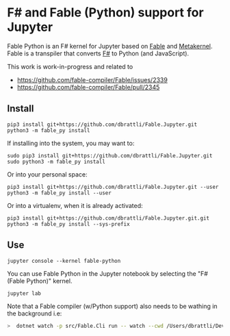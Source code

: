 
# F# and Fable (Python) support for Jupyter

Fable Python is an F# kernel for Jupyter based on [Fable](https://fable.io) and
[Metakernel](https://github.com/Calysto/metakernel). Fable is a transpiler that converts [F#](https://fsharp.org) to
Python (and JavaScript).

This work is work-in-progress and related to

- https://github.com/fable-compiler/Fable/issues/2339
- https://github.com/fable-compiler/Fable/pull/2345

## Install

```shell
pip3 install git+https://github.com/dbrattli/Fable.Jupyter.git
python3 -m fable_py install
```

If installing into the system, you may want to:

```shell
sudo pip3 install git+https://github.com/dbrattli/Fable.Jupyter.git
sudo python3 -m fable_py install
```

Or into your personal space:

```shell
pip3 install git+https://github.com/dbrattli/Fable.Jupyter.git --user
python3 -m fable_py install --user
```

Or into a virtualenv, when it is already activated:

```shell
pip3 install git+https://github.com/dbrattli/Fable.Jupyter.git.git
python3 -m fable_py install --sys-prefix
```

## Use

```shell
jupyter console --kernel fable-python
```

You can use Fable Python in the Jupyter notebook by selecting the "F# (Fable Python)" kernel.

```shell
jupyter lab
```

Note that a Fable compiler (w/Python support) also needs to be wathing in the background i.e:

```bash
>  dotnet watch -p src/Fable.Cli run -- watch --cwd /Users/dbrattli/Developer/GitHub/Fable.Jupyter/src --lang Python --exclude Fable.Core --noCache 2>> /Users/dbrattli/Developer/GitHub/Fable.Jupyter/src/fable.out
```
